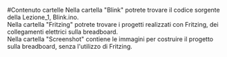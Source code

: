 #Contenuto cartelle
Nella cartella "Blink" potrete trovare il codice sorgente della Lezione_1, Blink.ino.  
Nella cartella "Fritzing" potrete trovare i progetti realizzati con Fritzing, dei collegamenti elettrici sulla breadboard.  
Nella cartella "Screenshot" contiene le immagini per costruire il progetto sulla breadboard, senza l'utilizzo di Fritzing.  

